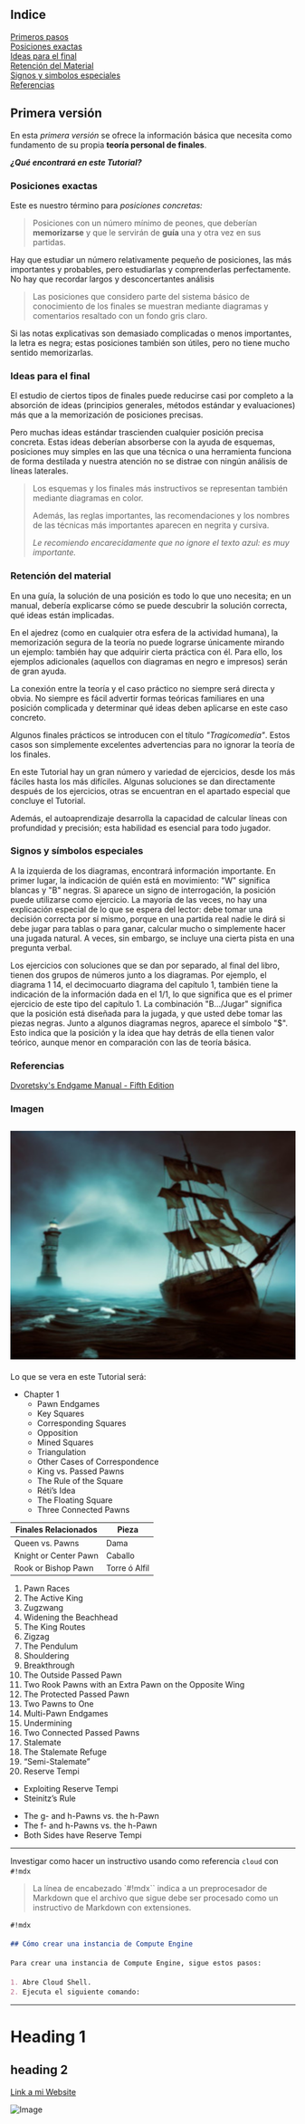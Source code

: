 ## Indice

[Primeros pasos](#primera-versión)\
[Posiciones exactas](#posiciones-exactas)\
[Ideas para el final](#ideas-para-el-final)\
[Retención del Material](#retención-del-material)\
[Signos y simbolos especiales](#signos-y-símbolos-especiales)\
[Referencias](#referencias)

## Primera versión

En esta _primera versión_ se ofrece la información básica que necesita como fundamento de su propia **teoría personal de finales**.

**_¿Qué encontrará en este Tutorial?_**

### Posiciones exactas

Este es nuestro término para _posiciones concretas:_

> Posiciones con un número mínimo de peones, que deberían **memorizarse** y que le servirán de **guía** una y otra vez en sus partidas.

Hay que estudiar un número relativamente pequeño de posiciones, las más importantes y probables, pero estudiarlas y comprenderlas perfectamente. No hay que recordar largos y desconcertantes análisis

> Las posiciones que considero parte del sistema básico de conocimiento de los finales se muestran mediante diagramas y comentarios resaltado con un fondo gris claro.

Si las notas explicativas son demasiado complicadas o menos importantes, la letra es negra; estas posiciones también son útiles, pero no tiene mucho sentido memorizarlas.

### Ideas para el final

El estudio de ciertos tipos de finales puede reducirse casi por completo a la absorción de ideas (principios generales, métodos estándar y evaluaciones) más que a la memorización de posiciones precisas.

Pero muchas ideas estándar trascienden cualquier posición precisa concreta. Estas ideas deberían absorberse con la ayuda de esquemas, posiciones muy simples en las que una técnica o una herramienta funciona de forma destilada y nuestra atención no se distrae con ningún análisis de líneas laterales.

> Los esquemas y los finales más instructivos se representan también mediante diagramas en color.
>
> Además, las reglas importantes, las recomendaciones y los nombres de las técnicas más importantes aparecen en negrita y cursiva.
>
> _Le recomiendo encarecidamente que no ignore el texto azul: es muy importante._

### Retención del material

En una guía, la solución de una posición es todo lo que uno necesita; en un manual, debería explicarse cómo se puede descubrir la solución correcta, qué ideas están implicadas.

En el ajedrez (como en cualquier otra esfera de la actividad humana), la memorización segura de la teoría no puede lograrse únicamente mirando un ejemplo: también hay que adquirir cierta práctica con él. Para ello, los ejemplos adicionales (aquellos con diagramas en negro e impresos) serán de gran ayuda.

La conexión entre la teoría y el caso práctico no siempre será directa y obvia. No siempre es fácil advertir formas teóricas familiares en una posición complicada y determinar qué ideas deben aplicarse en este caso concreto.

Algunos finales prácticos se introducen con el título _"Tragicomedia"_. Estos casos son simplemente excelentes advertencias para no ignorar la teoría de los finales.

En este Tutorial hay un gran número y variedad de ejercicios, desde los más fáciles hasta los más difíciles. Algunas soluciones se dan directamente después de los ejercicios, otras se encuentran en el apartado especial que concluye el Tutorial.

Además, el autoaprendizaje desarrolla la capacidad de calcular líneas con profundidad y precisión; esta habilidad es esencial para todo jugador.

### Signos y símbolos especiales

A la izquierda de los diagramas, encontrará información importante. En primer lugar, la indicación de quién está en movimiento: "W" significa blancas y "B" negras. Si aparece un signo de interrogación, la posición puede utilizarse como ejercicio. La mayoría de las veces, no hay una explicación especial de lo que se espera del lector: debe tomar una decisión correcta por sí mismo, porque en una partida real nadie le dirá si debe jugar para tablas o para ganar, calcular mucho o simplemente hacer una jugada natural. A veces, sin embargo, se incluye una cierta pista en una pregunta verbal.

Los ejercicios con soluciones que se dan por separado, al final del libro, tienen dos grupos de números junto a los diagramas. Por ejemplo, el diagrama 1 14, el decimocuarto diagrama del capítulo 1, también tiene la indicación de la información dada en el 1/1, lo que significa que es el primer ejercicio de este tipo del capítulo 1. La combinación "B.../Jugar" significa que la posición está diseñada para la jugada, y que usted debe tomar las piezas negras.
Junto a algunos diagramas negros, aparece el símbolo "$". Esto indica que la posición y la idea que hay detrás de ella tienen valor teórico, aunque menor en comparación con las de teoría básica.

### Referencias

[Dvoretsky's Endgame Manual - Fifth Edition](../finales-inmutables/assets/025773259.pdf)

### Imagen

## ![buque errante](https://github.com/dekardinuta/finales-inmutables/blob/main/assets/img/buque_errante.png)

Lo que se vera en este Tutorial será:

- Chapter 1
  - Pawn Endgames
  - Key Squares
  - Corresponding Squares
  - Opposition
  - Mined Squares
  - Triangulation
  - Other Cases of Correspondence
  - King vs. Passed Pawns
  - The Rule of the Square
  - Réti’s Idea
  - The Floating Square
  - Three Connected Pawns

| Finales Relacionados  | Pieza         |
| --------------------- | ------------- |
| Queen vs. Pawns       | Dama          |
| Knight or Center Pawn | Caballo       |
| Rook or Bishop Pawn   | Torre ó Alfil |

1.  Pawn Races
1.  The Active King
1.  Zugzwang
1.  Widening the Beachhead
1.  The King Routes
1.  Zigzag
1.  The Pendulum
1.  Shouldering
1.  Breakthrough
1.  The Outside Passed Pawn
1.  Two Rook Pawns with an Extra Pawn on the Opposite Wing
1.  The Protected Passed Pawn
1.  Two Pawns to One
1.  Multi-Pawn Endgames
1.  Undermining
1.  Two Connected Passed Pawns
1.  Stalemate
1.  The Stalemate Refuge
1.  “Semi-Stalemate”
1.  Reserve Tempi

- Exploiting Reserve Tempi
- Steinitz’s Rule

* The g- and h-Pawns vs. the h-Pawn
* The f- and h-Pawns vs. the h-Pawn
* Both Sides have Reserve Tempi

---

Investigar como hacer un instructivo usando como referencia `cloud` con `#!mdx`

> La línea de encabezado `#!mdx`` indica a un preprocesador de Markdown que el archivo que sigue debe ser procesado como un instructivo de Markdown con extensiones.

```md
#!mdx

## Cómo crear una instancia de Compute Engine

Para crear una instancia de Compute Engine, sigue estos pasos:

1. Abre Cloud Shell.
2. Ejecuta el siguiente comando:
```

<!-- TODO: Todas las funcionalidades de html se aplican en Markdown solo que no contamos con emmet -->

---

# Heading 1

## heading 2

[Link a mi Website][1]

[1]: https://cloud.google.com/shell/docs/cloud-shell-tutorials/tutorials?hl=es-419

![Image][2]

[2]: ../finales-inmutables/assets/img/buque_errante.png
